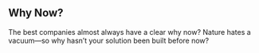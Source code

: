 ## Why Now?

The best companies almost always have a clear why now? Nature hates a vacuum—so why hasn’t your solution been built before now?
